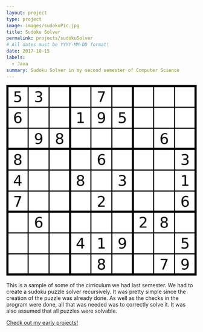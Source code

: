 ```yaml
---
layout: project
type: project
image: images/sudokuPic.jpg
title: Sudoku Solver
permalink: projects/sudokuSolver
# All dates must be YYYY-MM-DD format!
date: 2017-10-15
labels:
  - Java
summary: Sudoku Solver in my second semester of Computer Science
---
```


<div class="ui small rounded images">
  <img class="ui image" src="../images/sudokuPic.jpg">
</div>

This is a sample of some of the cirriculum we had last semester. We had to create a sudoku puzzle solver recursively. It was pretty simple since the creation of the puzzle was already done. As well as the checks in the program were done, all that was needed was to correctly solve it. It was also assumed that all puzzles were solvable.

<a href="https://github.com/htobin/ManiniProjects2">Check out my early projects!</a>




